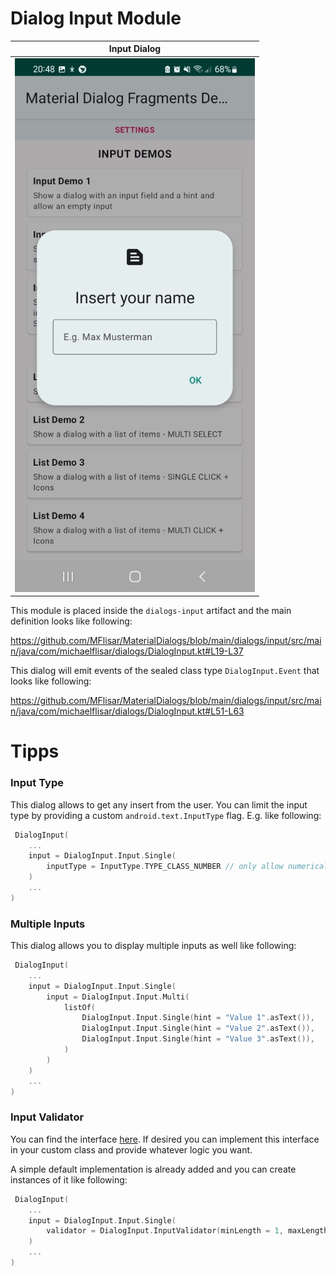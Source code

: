 # Dialog Input Module

| Input Dialog  |
| :---: |
| ![Dialog](../images/dialog_input.jpg?raw=true "Dialog") |

This module is placed inside the `dialogs-input` artifact and the main definition looks like following:

https://github.com/MFlisar/MaterialDialogs/blob/main/dialogs/input/src/main/java/com/michaelflisar/dialogs/DialogInput.kt#L19-L37

This dialog will emit events of the sealed class type `DialogInput.Event` that looks like following:

https://github.com/MFlisar/MaterialDialogs/blob/main/dialogs/input/src/main/java/com/michaelflisar/dialogs/DialogInput.kt#L51-L63

# Tipps

### Input Type

This dialog allows to get any insert from the user. You can limit the input type by providing a custom `android.text.InputType` flag. E.g. like following:

```kotlin
 DialogInput(
    ...
    input = DialogInput.Input.Single(
        inputType = InputType.TYPE_CLASS_NUMBER // only allow numerical input
    )
    ...
)
```

### Multiple Inputs

This dialog allows you to display multiple inputs as well like following:

```kotlin
 DialogInput(
    ...
    input = DialogInput.Input.Single(
        input = DialogInput.Input.Multi(
            listOf(
                DialogInput.Input.Single(hint = "Value 1".asText()),
                DialogInput.Input.Single(hint = "Value 2".asText()),
                DialogInput.Input.Single(hint = "Value 3".asText()),
            )
        )
    )
    ...
)
```

### Input Validator

You can find the interface [here](../dialogs/input/src/main/java/com/michaelflisar/dialogs/interfaces/IInputValidator.kt). If desired you can implement this interface in your custom class and provide whatever logic you want.

A simple default implementation is already added and you can create instances of it like following:

```kotlin
 DialogInput(
    ...
    input = DialogInput.Input.Single(
        validator = DialogInput.InputValidator(minLength = 1, maxLength = 10) // force the length to be in the range [1, 10], both lengths are nullable to disable an enforcement on each side if desired
    )
    ...
)
```
